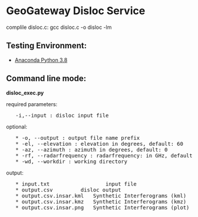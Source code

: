 # GeoGateway Disloc Service

complile disloc.c:
	gcc disloc.c -o disloc -lm   
	
## Testing Environment:
* [Anaconda Python 3.8](https://docs.conda.io/en/latest/miniconda.html)  

## Command line mode:

**disloc_exec.py**    

   required parameters: 
<pre>
   -i,--input : disloc input file  
</pre>  
   optional:
<pre>
   * -o, --output : output file name prefix
   * -el, --elevation : elevation in degrees, default: 60
   * -az, --azimuth : azimuth in degrees, default: 0
   * -rf, --radarfrequency : radarfrequency: in GHz, default: 1.26
   * -wd, --workdir : working directory
</pre>
output:   
<pre>
   * input.txt                  input file
   * output.csv			disloc output
   * output.csv.insar.kml	Synthetic Interferograms (kml)
   * output.csv.insar.kmz	Synthetic Interferograms (kmz)
   * output.csv.insar.png	Synthetic Interferograms (plot)   
 </pre>
